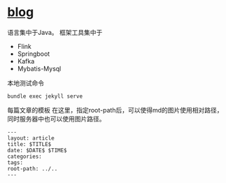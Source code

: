 # [blog](https://sureally.github.io/)
语言集中于Java。
框架工具集中于
- Flink
- Springboot
- Kafka
- Mybatis-Mysql

本地测试命令
```shell script
bundle exec jekyll serve
```

每篇文章的模板
在这里，指定root-path后，可以使得md的图片使用相对路径，同时服务器中也可以使用图片路径。
```shell script
---
layout: article
title: $TITLE$
date: $DATE$ $TIME$
categories: 
tags: 
root-path: ../..
---
```